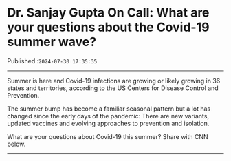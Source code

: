 # Dr. Sanjay Gupta On Call: What are your questions about the Covid-19 summer wave?

Published :`2024-07-30 17:35:35`

---

Summer is here and Covid-19 infections are growing or likely growing in 36 states and territories, according to the US Centers for Disease Control and Prevention.

The summer bump has become a familiar seasonal pattern but a lot has changed since the early days of the pandemic: There are new variants, updated vaccines and evolving approaches to prevention and isolation.

What are your questions about Covid-19 this summer? Share with CNN below.

---

